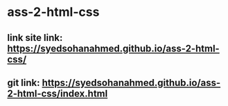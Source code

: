 # ass-2-html-css

## link site link: https://syedsohanahmed.github.io/ass-2-html-css/

## git link: https://syedsohanahmed.github.io/ass-2-html-css/index.html
